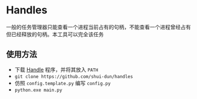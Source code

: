 # Handles

一般的任务管理器只能查看一个进程当前占有的句柄，不能查看一个进程曾经占有但已经释放的句柄。本工具可以完全该任务

## 使用方法

- 下载 [Handle](https://docs.microsoft.com/en-us/sysinternals/downloads/handle) 程序，并将其放入 `PATH`
- `git clone https://github.com/shui-dun/handles`
- 仿照 `config.template.py` 编写 `config.py`
- `python.exe main.py`
